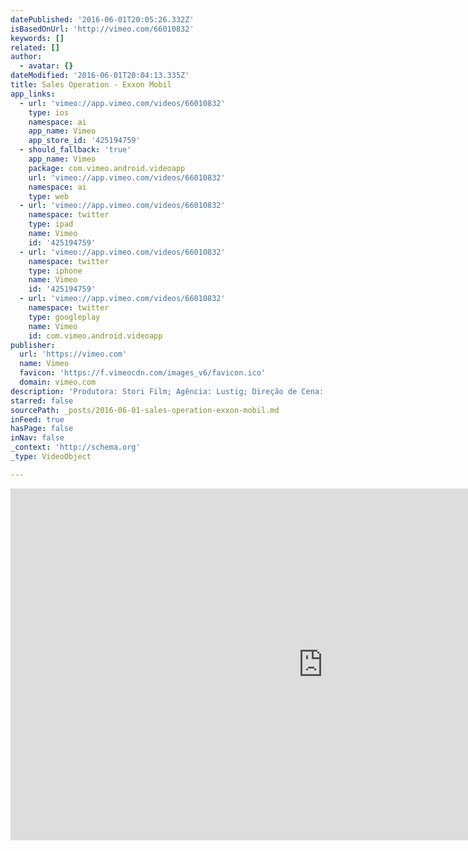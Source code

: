 ```yaml
---
datePublished: '2016-06-01T20:05:26.332Z'
isBasedOnUrl: 'http://vimeo.com/66010832'
keywords: []
related: []
author:
  - avatar: {}
dateModified: '2016-06-01T20:04:13.335Z'
title: Sales Operation - Exxon Mobil
app_links:
  - url: 'vimeo://app.vimeo.com/videos/66010832'
    type: ios
    namespace: ai
    app_name: Vimeo
    app_store_id: '425194759'
  - should_fallback: 'true'
    app_name: Vimeo
    package: com.vimeo.android.videoapp
    url: 'vimeo://app.vimeo.com/videos/66010832'
    namespace: ai
    type: web
  - url: 'vimeo://app.vimeo.com/videos/66010832'
    namespace: twitter
    type: ipad
    name: Vimeo
    id: '425194759'
  - url: 'vimeo://app.vimeo.com/videos/66010832'
    namespace: twitter
    type: iphone
    name: Vimeo
    id: '425194759'
  - url: 'vimeo://app.vimeo.com/videos/66010832'
    namespace: twitter
    type: googleplay
    name: Vimeo
    id: com.vimeo.android.videoapp
publisher:
  url: 'https://vimeo.com'
  name: Vimeo
  favicon: 'https://f.vimeocdn.com/images_v6/favicon.ico'
  domain: vimeo.com
description: 'Produtora: Stori Film; Agência: Lustig; Direção de Cena: Rodrigo Stori; Direção de Fotografia: Rodrigo Stori.'
starred: false
sourcePath: _posts/2016-06-01-sales-operation-exxon-mobil.md
inFeed: true
hasPage: false
inNav: false
_context: 'http://schema.org'
_type: VideoObject

---
```

<iframe src="http://cdn.embedly.com/widgets/media.html?src=https%3A%2F%2Fplayer.vimeo.com%2Fvideo%2F66010832&amp;src_secure=1&amp;url=https%3A%2F%2Fvimeo.com%2F66010832&amp;image=https%3A%2F%2Fi.vimeocdn.com%2Fvideo%2F437270025_1280x720.jpg&amp;key=b7d04c9b404c499eba89ee7072e1c4f7&amp;type=text%2Fhtml&amp;schema=vimeo" width="1000" height="563" scrolling="no" frameborder="0" allowfullscreen="" style=""></iframe>